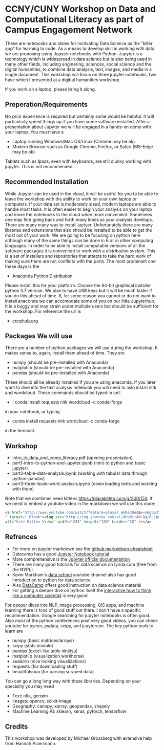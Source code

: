 # CCNY/CUNY Workshop on Data and Computational Literacy as part of Campus Engagement Network

These are notebooks and slides for motivating Data Science as the "killer app" for learning to code. As a means to develop
skill in working with data we are proposing using Jupyter notebooks with Python. Jupyter is a technology which is widespread in data science but is also being used in many other fields, including enginering, sciences, social science and the digital humanities, to combine data analysis, text, images, and media in a single document. This workshop will focus on three jupyter notebooks, two have which I presented at a digitial humanities workshop. 


If you work on a laptop, please bring it along. 

## Preperation/Requirements

No prior experience is required but certainly some would be helpful. It will particularly speed things up if you have some software installed. After a presentation about Jupyter we will be engaged in a hands-on demo with your laptop. You must have a

* Laptop running Windows/Mac OS/Linux (Chrome may be ok)
* Modern Browser such as Google Chrome, Firefox, or Safari (MS-Edge may be ok)

Tablets such as Ipads, even with keyboards, are still clunky working with jupyter. This is not recommended.

## Recommended Installation

While Jupyter can be used in the cloud, it will be useful for you to be able to leave the workshop with the ability to work on your own laptop or computers. If your data set is moderately sized, modern laptops are able to handle most tasks. It is often easier to begin your analysis on your laptop and move the notebooks to the cloud when more convenient. Sometimes one may find going back and forth many times as your analysis develops. There are many many was to install juptyer. Unfortunately there are many libraries and extensions that also should be installed to be able to get the most out of your work. We are going to be focusing on python here although many of the same things can be done in R or in other computing languages. In order to be able to install compatable versions of all the software packages it is convenient to work with a *distribution system*. This is a set of installers and repositories that attepts to take the hard work of making sure there are not conflicts with the parts. The most prominant one these days is the

* [Anaconda Python Distribution](https://www.anaconda.com/download/)

Please install this for your platform. Choose the 64-bit graphical installer python 3.7 version. We plan to have USB keys but it will be much faster if you do this ahead of time. If, for some reason you cannot or do not want to install anaconda we can accomodate some of you on our little Jupyterhub. It is a buggy and may strain under multiple users but should be sufficient for the workshop. For reference the url is

* [ccnyhub.org](ccnyhub.org)

## Packages We will use

There are a number of python packages we will use during the workshop. It makes sense to, again, install them ahead of time. They are

* numpy (should be pre-installed with Anaconda)
* matplotlib (should be pre-installed with Anaconda)
* pandas (should be pre-installed with Anaconda)

These should all be already installed if you are using anaconda. If you later want to
dive into the text analysis notebook you will need to aslo install
nltk and wordcloud. These commands should be typed in cell

* ! conda install requests nltk wordcloud -c conda-forge

in your notebook, or typing

* conda install requests nltk wordcloud -c conda-forge

in the terminal.

## Workshop

* Intro_to_data_and_comp_literacy.pdf (opening presentation)
* part1-intro-to-python-and-jupyter.ipynb (intro to python and basic jupyter)
* part2-table-data-analysis.ipynb (working with tabular data through python-pandas)
* part3-three-book-word-analysis.ipynb (down loading texts and working with them)

Note that we somtimes need kittens https://placekitten.com/g/200/150. If we need to embed
a youtube video in the markdown we will use this code:

```html
<a href="http://www.youtube.com/watch?feature=player_embedded&v=oHg5SJYRHA0
" target="_blank"><img src="http://img.youtube.com/vi/8HVWitAW-Qg/0.jpg" 
alt="Cute Kitten Video" width="240" height="180" border="10" /></a>
```


## Refrences

* For more on jupyter markdown see the [github markedown cheatsheet](https://github.com/adam-p/markdown-here/wiki/Markdown-Cheatsheet)
* Datacamp has a good [Jupyter Notebook tutorial](https://www.datacamp.com/community/tutorials/tutorial-jupyter-notebook)
* More comprehensive is the [Jupyter official documentation](https://jupyter-notebook.readthedocs.io/en/latest/)
* There are many good tutorials for data science on lynda.com (free from the NYPL)
* Kevin Markham's [data school](https://www.youtube.com/user/dataschool) youtube channel also has good introduction to python for data science
* Also [DataCamp](https://www.datacamp.com) offers good instruction on data science material
* For getting a deeper dive on python itself the [interactive how to think like a computer scientist](https://interactivepython.org/courselib/static/thinkcspy/index.html) is very good.

For deeper dives into NLP, image processing, GIS apps, and machine learning there is tons of good stuff out there. I don't have a specific recommendation. Google searching for jupyter notebooks is often good. Also most of the python conferences post very good videos, you can check youtube for pycon, pydata, scipy, and jupytercon. The key python tools to learn are

* numpy (basic matrices/arrays)
* scipy (stats module)
* pandas (excel-like table ninjitsu)
* matplotlib (visualization workhorse)
* seaborn (nice looking visualizations)
* requests (for downloading stuff)
* beautifulsoup (for parsing scraped data)

You can go a long long way with these libraries. Depending on your speciality you may need 

* Text: nltk, gensim
* Images: opencv, scikit-image
* Geography: canopy, xarray, geopandas, shapely
* Machine Learning AI: sklearn, keras, pytorch, tensorflow



## Credits

This workshop was developed by Michael Grossberg with extensive help from Hannah Aizenmann.



